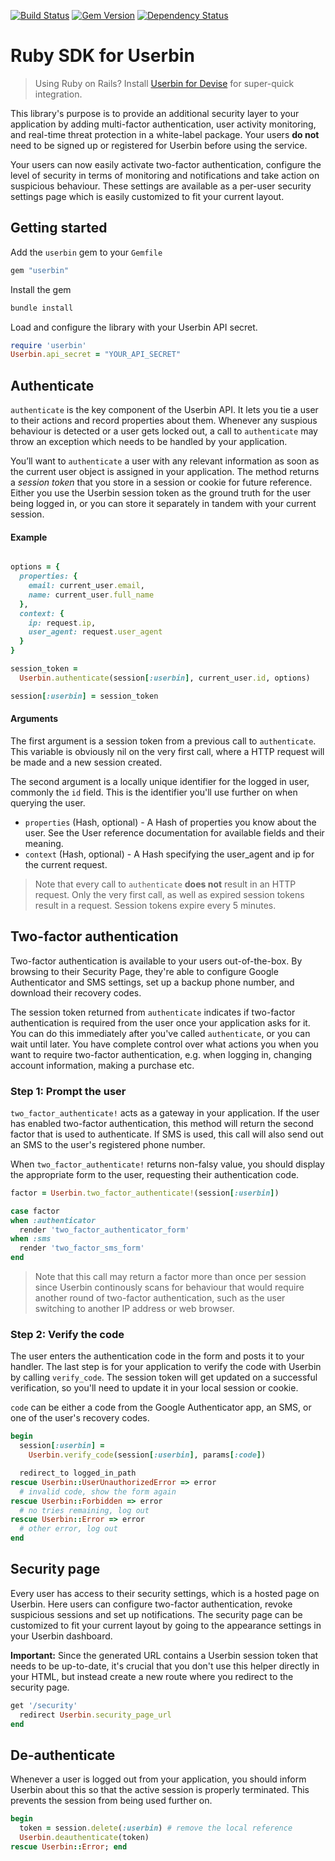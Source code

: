 
[![Build Status](https://travis-ci.org/userbin/userbin-ruby.png)](https://travis-ci.org/userbin/userbin-ruby)
[![Gem Version](https://badge.fury.io/rb/userbin.png)](http://badge.fury.io/rb/userbin)
[![Dependency Status](https://gemnasium.com/userbin/userbin-ruby.png)](https://gemnasium.com/userbin/userbin-ruby)

# Ruby SDK for Userbin

> Using Ruby on Rails? Install [Userbin for Devise](https://github.com/userbin/devise_userbin) for super-quick integration.

This library's purpose is to provide an additional security layer to your application by adding multi-factor authentication, user activity monitoring, and real-time threat protection in a white-label package. Your users **do not** need to be signed up or registered for Userbin before using the service.

Your users can now easily activate two-factor authentication, configure the level of security in terms of monitoring and notifications and take action on suspicious behaviour. These settings are available as a per-user security settings page which is easily customized to fit your current layout.

## Getting started

Add the `userbin` gem to your `Gemfile`

```ruby
gem "userbin"
```

Install the gem

```bash
bundle install
```

Load and configure the library with your Userbin API secret.

```ruby
require 'userbin'
Userbin.api_secret = "YOUR_API_SECRET"
```

## Authenticate

`authenticate` is the key component of the Userbin API. It lets you tie a user to their actions and record properties about them. Whenever any suspious behaviour is detected or a user gets locked out, a call to `authenticate` may throw an exception which needs to be handled by your application.

You’ll want to `authenticate` a user with any relevant information as soon as the current user object is assigned in your application. The method returns a *session token* that you store in a session or cookie for future reference. Either you use the Userbin session token as the ground truth for the user being logged in, or you can store it separately in tandem with your current session.

#### Example

```ruby

options = {
  properties: {
    email: current_user.email,
    name: current_user.full_name
  },
  context: {
    ip: request.ip,
    user_agent: request.user_agent
  }
}

session_token =
  Userbin.authenticate(session[:userbin], current_user.id, options)

session[:userbin] = session_token
```

#### Arguments

The first argument is a session token from a previous call to `authenticate`. This variable is obviously nil on the very first call, where a HTTP request will be made and a new session created.

The second argument is a locally unique identifier for the logged in user, commonly the `id` field. This is the identifier you'll use further on when querying the user.

- `properties` (Hash, optional) - A Hash of properties you know about the user. See the User reference documentation for available fields and their meaning.
- `context` (Hash, optional) - A Hash specifying the user_agent and ip for the current request.

> Note that every call to `authenticate` **does not** result in an HTTP request. Only the very first call, as well as expired session tokens result in a request. Session tokens expire every 5 minutes.

## Two-factor authentication

Two-factor authentication is available to your users out-of-the-box. By browsing to their Security Page, they're able to configure Google Authenticator and SMS settings, set up a backup phone number, and download their recovery codes.

The session token returned from `authenticate` indicates if two-factor authentication is required from the user once your application asks for it. You can do this immediately after you've called `authenticate`, or you can wait until later. You have complete control over what actions you when you want to require two-factor authentication, e.g. when logging in, changing account information, making a purchase etc.

### Step 1: Prompt the user

`two_factor_authenticate!` acts as a gateway in your application. If the user has enabled two-factor authentication, this method will return the second factor that is used to authenticate. If SMS is used, this call will also send out an SMS to the user's registered phone number.

When `two_factor_authenticate!` returns non-falsy value, you should display the appropriate form to the user, requesting their authentication code.

```ruby
factor = Userbin.two_factor_authenticate!(session[:userbin])

case factor
when :authenticator
  render 'two_factor_authenticator_form'
when :sms
  render 'two_factor_sms_form'
end
```

> Note that this call may return a factor more than once per session since Userbin continously scans for behaviour that would require another round of two-factor authentication, such as the user switching to another IP address or web browser.

### Step 2: Verify the code

The user enters the authentication code in the form and posts it to your handler. The last step is for your application to verify the code with Userbin by calling `verify_code`. The session token will get updated on a successful verification, so you'll need to update it in your local session or cookie.

`code` can be either a code from the Google Authenticator app, an SMS, or one of the user's recovery codes.

```ruby
begin
  session[:userbin] =
    Userbin.verify_code(session[:userbin], params[:code])

  redirect_to logged_in_path
rescue Userbin::UserUnauthorizedError => error
  # invalid code, show the form again
rescue Userbin::Forbidden => error
  # no tries remaining, log out
rescue Userbin::Error => error
  # other error, log out
end
```

## Security page

Every user has access to their security settings, which is a hosted page on Userbin. Here users can configure two-factor authentication, revoke suspicious sessions and set up notifications. The security page can be customized to fit your current layout by going to the appearance settings in your Userbin dashboard.

**Important:** Since the generated URL contains a Userbin session token that needs to be up-to-date, it's crucial that you don't use this helper directly in your HTML, but instead create a new route where you redirect to the security page.

```ruby
get '/security'
  redirect Userbin.security_page_url
end
```

## De-authenticate

Whenever a user is logged out from your application, you should inform Userbin about this so that the active session is properly terminated. This prevents the session from being used further on.

```ruby
begin
  token = session.delete(:userbin) # remove the local reference
  Userbin.deauthenticate(token)
rescue Userbin::Error; end
```
